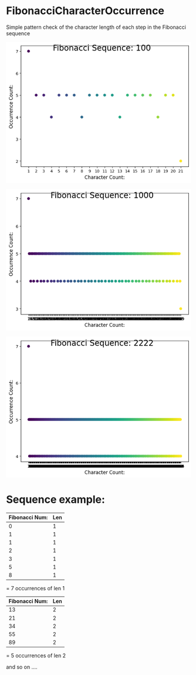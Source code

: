 # FibonacciCharacterOccurrence
 Simple pattern check of the character length of each step in the Fibonacci sequence


![Example: 100](plt_examples/Fibonacci_Sequence_100.png)


![Example: 1000](plt_examples/Fibonacci_Sequence_1000.png)


![Example: 2222](plt_examples/Fibonacci_Sequence_2222.png)


# Sequence example:

Fibonacci Num:  | Len
------------- | -------------
0  | 1
1  | 1
1  | 1
2  | 1
3  | 1
5  | 1
8  | 1

= 7 occurrences of len 1

Fibonacci Num:  | Len
------------- | -------------
13  | 2
21  | 2
34  | 2
55  | 2
89  | 2

= 5 occurrences of len 2

and so on ....


